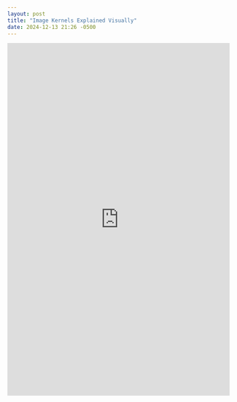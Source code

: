 ```yaml
---
layout: post
title: "Image Kernels Explained Visually"
date: 2024-12-13 21:26 -0500
---
```


<iframe
    src="https://setosa.io/ev/image-kernels/"
    width="100%"
    height="800px"
    style="border:none;">
</iframe>
